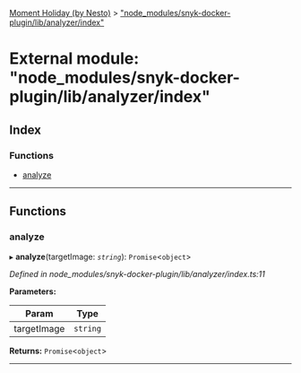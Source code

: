 [Moment Holiday (by Nesto)](../README.md) > ["node_modules/snyk-docker-plugin/lib/analyzer/index"](../modules/_node_modules_snyk_docker_plugin_lib_analyzer_index_.md)

# External module: "node_modules/snyk-docker-plugin/lib/analyzer/index"

## Index

### Functions

* [analyze](_node_modules_snyk_docker_plugin_lib_analyzer_index_.md#analyze)

---

## Functions

<a id="analyze"></a>

###  analyze

▸ **analyze**(targetImage: *`string`*): `Promise`<`object`>

*Defined in node_modules/snyk-docker-plugin/lib/analyzer/index.ts:11*

**Parameters:**

| Param | Type |
| ------ | ------ |
| targetImage | `string` |

**Returns:** `Promise`<`object`>

___

